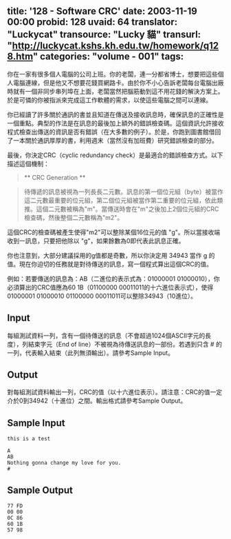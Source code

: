 title: '128 - Software CRC'
date: 2003-11-19 00:00
probid: 128
uvaid: 64
translator: "Luckycat"
transource: "Lucky 貓"
transurl: "http://luckycat.kshs.kh.edu.tw/homework/q128.htm"
categories: "volume - 001"
tags:
---

你在一家有很多個人電腦的公司上班。你的老闆，連一分都省博士，想要把這些個人電腦連線，但是他又不想要花錢買網路卡。由於你不小心告訴老闆每台電腦出廠時就有一個非同步串列埠在上面，老闆當然把腦筋動到這不用花錢的解決方案上。於是可憐的你被指派來完成這工作軟體的需求，以使這些電腦之間可以連線。

你已經讀了許多關於通訊的書並且知道在傳送及接收訊息時，確保訊息的正確性是一個重點。典型的作法是在訊息的最後加上額外的錯誤檢查碼。這個資訊允許接收程式檢查出傳送的資訊是否有錯誤（在大多數的例子）。於是，你跑到圖書館借回了一本關於通訊厚厚的書，利用週末（當然沒有加班費）研究錯誤檢查的部分。

最後，你決定CRC（cyclic redundancy check）是最適合的錯誤檢查方式。以下描述這個機制：

> ** CRC Generation **

> 待傳遞的訊息被視為一列長長二元數。訊息的第一個位元組（byte）被當作這二元數最重要的位元組，第二個位元組被當作第二重要的位元組，依此類推。這個二元數被稱為"m"。當傳送時會在"m"之後加上2個位元組的CRC檢查碼，然後整個二元數稱為"m2"。

這個CRC的檢查碼被產生使得"m2"可以整除某個16位元的值 "g"。所以當接收端收到一訊息，只要把他除以 "g"，如果餘數為0即代表此訊息正確。

你也注意到，大部分建議採用的g值都是奇數，所以你決定用 34943 當作 g 的值。現在你迫切的任務就是對待傳送的訊息，寫一個程式算出這個CRC的值。

例如：若要傳送的訊息為：AB（二進位的表示式為：01000001 01000010），你必須算出的CRC值應為60 1B（01100000 00011011的十六進位表示式），使得 01000001 01000010 01100000 00011011可以整除34943（10進位）。

<!-- more -->

## Input ##

每組測試資料一列，含有一個待傳送的訊息（不會超過1024個ASCII字元的長度），列結束字元（End of line）不被視為待傳送訊息的一部份。若遇到只含 # 的一列，代表輸入結束（此列無須輸出）。請參考Sample Input。

## Output ##

對每組測試資料輸出一列，CRC的值（以十六進位表示）。請注意：CRC的值一定介於0到34942（十進位）之間。輸出格式請參考Sample Output。
## Sample Input ##

	this is a test

	A
	AB
	Nothing gonna change my love for you.
	#
	
## Sample Output ##

	77 FD
	00 00
	0C 86
	60 1B
	57 98
